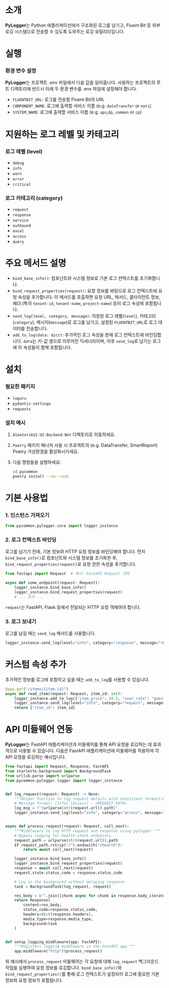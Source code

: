 # 소개

**PyLogger**는 Python 애플리케이션에서 구조화된 로그를 남기고, Fluent Bit 등 외부 로깅 시스템으로 전송할 수 있도록 도와주는 로깅 유틸리티입니다.

# 실행

### 환경 변수 설정

**PyLogger**는 프로젝트 .env 파일에서 다음 값을 읽어옵니다. 사용하는 프로젝트의 루트 디렉토리에 반드시 아래 두 환경 변수를 .env 파일에 설정해야 합니다.
- `FLUENTBIT_URL`: 로그를 전송할 Fluent Bit의 URL
- `COMPONENT_NAME`: 로그에 출력할 서비스 이름 (e.g. `dataTransfer` or `noti`)
- `SYSTEM_NAME`: 로그에 출력할 서비스 이름 (e.g. `aps`,`dp`, `common` or `cp`)

# 지원하는 로그 레벨 및 카테고리

### 로그 레벨 (level)
- `debug`
- `info`
- `warn`
- `error`
- `critical`

### 로그 카테고리 (category)
- `request`
- `response`
- `service`
- `outbound`
- `excel`
- `access`
- `query`

# 주요 메서드 설명

- `bind_base_info()`: 컴포넌트와 시스템 정보로 기본 로그 컨텍스트를 초기화합니다.
- `bind_request_properties(request)`: 요청 정보를 바탕으로 로그 컨텍스트에 요청 속성을 추가합니다. 이 메서드를 호출하면 요청 URL, 메서드, 클라이언트 정보, 헤더 (특히 `tenant-id`, `tenant-name`, `project-name`) 등이 로그 속성에 포함됩니다.
- `send_log(level, category, message)`: 지정된 로그 레벨(`level`), 카테고리(`category`), 메시지(`message`)로 로그를 남기고, 설정된 `FLUENTBIT_URL`로 로그 데이터를 전송합니다.
- `add_to_log(data: dict)`: 추가적인 로그 속성을 현재 로그 컨텍스트에 바인딩합니다. `data`는 키-값 쌍으로 이루어진 딕셔너리이며, 이후 `send_log`로 남기는 로그에 이 속성들이 함께 포함됩니다.

# 설치

### 필요한 패키지

- `loguru`
- `pydantic-settings`
- `requests`

### 설치 예시

1. `AleatorikUI-UI-Backend-Net` 디렉토리로 이동하세요.
2. `Poetry` 패키지 매니저 사용 시 프로젝트의 (e.g. DataTransfer, SmartReport) Poetry 가상환경을 활성화시키세요.
3. 다음 명령들을 실행하세요:

   ```bash
   cd pycommon
   poetry install --no--root
   ```


# 기본 사용법

### 1. 인스턴스 가져오기

```python
from pycommon.pylogger.core import logger_instance
```

### 2. 로그 컨텍스트 바인딩

로그를 남기기 전에, 기본 정보와 HTTP 요청 정보를 바인딩해야 합니다. 먼저 `bind_base_info()`로 컴포넌트와 시스템 정보를 초기화한 후, `bind_request_properties(request)`로 요청 관련 속성을 추가합니다.

```python
from fastapi import Request  # 예시: FastAPI Request 객체

async def some_endpoint(request: Request):
    logger_instance.bind_base_info()
    logger_instance.bind_request_properties(request)
    # ... 로직 ...
```

`request`는 FastAPI, Flask 등에서 전달되는 HTTP 요청 객체여야 합니다.

### 3. 로그 보내기

로그를 남길 때는 `send_log` 메서드를 사용합니다.

```python
logger_instance.send_log(level="info", category="response", message="사용자가 로그인했습니다.")
```

# 커스텀 속성 추가

추가적인 정보를 로그에 포함하고 싶을 때는 `add_to_log`를 사용할 수 있습니다.

```python
@app.get("/items/{item_id}")
async def read_item(request: Request, item_id: int):
    logger_instance.add_to_log({"item_price": 20.5, "user_role": "guest"})
    logger_instance.send_log(level="info", category="request", message=f"아이템 {item_id} 조회 요청")
    return {"item_id": item_id}
```

# API 미들웨어 연동

**PyLogger**는 FastAPI 애플리케이션과 미들웨어를 통해 API 요청을 로깅하는 데 효과적으로 사용될 수 있습니다. 다음은 FastAPI 애플리케이션에 미들웨어를 적용하여 각 API 요청을 로깅하는 예시입니다.

```python
from fastapi import Request, Response, FastAPI
from starlette.background import BackgroundTask
from urllib.parse import urlparse
from pycommon.pylogger.logger import logger_instance


def log_request(request: Request) -> None:
    """Helper function to log request details with consistent formatting."""
    # Message format: [Info] [Access] - <REQUEST PATH>
    log_msg = f"{urlparse(str(request.url)).path}"
    logger_instance.send_log(level="info", category="access", message=log_msg)


async def process_request(request: Request, call_next):
    """Middleware to log HTTP request and response using pylogger."""
    # Bypass logging for health check endpoints
    request_path = urlparse(str(request.url)).path
    if request_path.rstrip("/").endswith("/health"):
        return await call_next(request)

    logger_instance.bind_base_info()
    logger_instance.bind_request_properties(request)
    response = await call_next(request)
    request.state.status_code = response.status_code

    # Log in the background without delaying response
    task = BackgroundTask(log_request, request)

    res_body = b"".join([chunk async for chunk in response.body_iterator])
    return Response(
        content=res_body,
        status_code=response.status_code,
        headers=dict(response.headers),
        media_type=response.media_type,
        background=task
    )


def setup_logging_middleware(app: FastAPI):
    """Registers logging middleware in the FastAPI app."""
    app.middleware("http")(process_request)
```

위 예시에서 `process_request` 미들웨어는 각 요청에 대해 `log_request` 백그라운드 작업을 실행하여 요청 정보를 로깅합니다. `bind_base_info()`와 `bind_request_properties()`를 통해 로그 컨텍스트가 설정되어 로그에 필요한 기본 정보와 요청 정보가 포함됩니다.